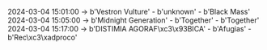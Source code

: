 2024-03-04 15:01:00 -> b'Vestron Vulture' - b'unknown' - b'Black Mass'
2024-03-04 15:05:00 -> b'Midnight Generation' - b'Together' - b'Together'
2024-03-04 15:17:00 -> b'DISTIMIA AGORAF\xc3\x93BICA' - b'Afugias' - b'Rec\xc3\xadproco'
